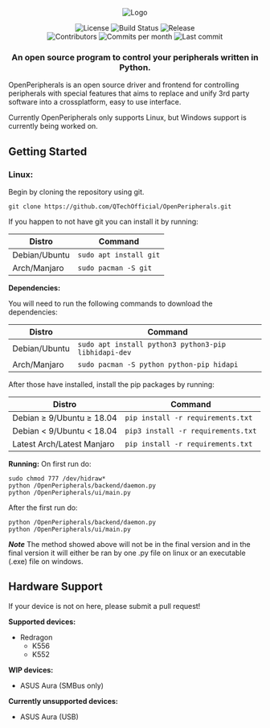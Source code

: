 <p align="center">
  <img src="https://i.imgur.com/CyxC7a4.jpg" alt="Logo"></img>
</p>

<p align="center">
  <img src="https://img.shields.io/github/license/QTechOfficial/OpenPeripherals" alt="License">
  <img src="https://img.shields.io/travis/QTechOfficial/OpenPeripherals/master" alt="Build Status">
  <img src="https://img.shields.io/github/release-date/QTechOfficial/OpenPeripherals" alt="Release">
  <br>
  <img src="https://img.shields.io/github/contributors/QTechOfficial/OpenPeripherals" alt="Contributors">
  <img src="https://img.shields.io/github/commit-activity/m/QTechOfficial/OpenPeripherals" alt="Commits per month">
  <img src="https://img.shields.io/github/last-commit/QTechOfficial/OpenPeripherals" alt="Last commit">
</p>

<h3 align="center">An open source program to control your peripherals written in Python.</h3>

<!-- 
Screenshots will go here!
-->

OpenPeripherals is an open source driver and frontend for controlling peripherals with special features that aims to replace and unify 3rd party software into a crossplatform, easy to use interface.

Currently OpenPeripherals only supports Linux, but Windows support is currently being worked on.

## Getting Started
### Linux:

Begin by cloning the repository using git.

`git clone https://github.com/QTechOfficial/OpenPeripherals.git`

If you happen to not have git you can install it by running:

| **Distro**    | **Command**            |
|---------------|------------------------|
| Debian/Ubuntu | `sudo apt install git` |
| Arch/Manjaro  | `sudo pacman -S git`   |

**Dependencies:**

You will need to run the following commands to download the dependencies:

| **Distro**    | **Command**                                          |
|---------------|------------------------------------------------------|
| Debian/Ubuntu | `sudo apt install python3 python3-pip libhidapi-dev` |
| Arch/Manjaro  | `sudo pacman -S python python-pip hidapi`            |

After those have installed, install the pip packages by running:

| **Distro**                 | **Command**                        |
|----------------------------|------------------------------------|
| Debian ≥ 9/Ubuntu ≥ 18.04  | `pip install -r requirements.txt`  |
| Debian < 9/Ubuntu < 18.04  | `pip3 install -r requirements.txt` |
| Latest Arch/Latest Manjaro | `pip install -r requirements.txt`  |

**Running:**
On first run do:

`sudo chmod 777 /dev/hidraw*`\
`python /OpenPeripherals/backend/daemon.py`\
`python /OpenPeripherals/ui/main.py`

After the first run do:

`python /OpenPeripherals/backend/daemon.py`\
`python /OpenPeripherals/ui/main.py`


***Note***
The method showed above will not be in the final version and in the final version it will either be ran by one .py file on linux or an executable (.exe) file on windows.

## Hardware Support
If your device is not on here, please submit a pull request!

**Supported devices:**
- Redragon
  * K556
  * K552

**WIP devices:**
- ASUS Aura (SMBus only)

**Currently unsupported devices:**
- ASUS Aura (USB)
